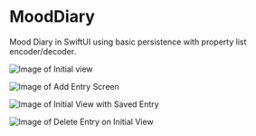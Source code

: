 # MoodDiary
Mood Diary in SwiftUI using basic persistence with property list encoder/decoder.


![Image of Initial view](https://github.com/nelglez/MoodDiary/tree/master/images/ss1.png)

![Image of Add Entry Screen](https://github.com/nelglez/MoodDiary/tree/master/images/ss2.png)

![Image of Initial View with Saved Entry](https://github.com/nelglez/MoodDiary/tree/master/images/ss3.png)

![Image of Delete Entry on Initial View](https://github.com/nelglez/MoodDiary/tree/master/images/ss4.png)
